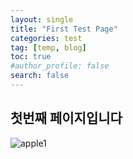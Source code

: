 ```yaml
---
layout: single
title: "First Test Page"
categories: test
tag: [temp, blog]
toc: true
#author_profile: false
search: false
---
```


## 첫번째 페이지입니다

![apple1](../../images/2022-06-06-first/apple1.jpeg)